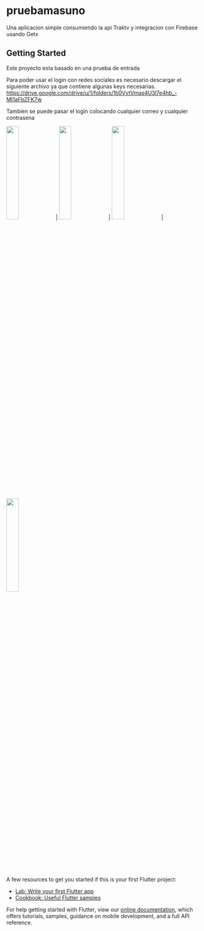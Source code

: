 # pruebamasuno

Una aplicacion simple consumiendo la api Traktv y integracion con Firebase usando Getx

## Getting Started

Este proyecto esta basado en una prueba de entrada

Para poder usar el login con redes sociales es necesario descargar el siguiente archivo 
ya que contiene algunas keys necesarias.
    https://drive.google.com/drive/u/1/folders/1ti0VytVmas4U3l7e4hb_-MI1aFbZFK7w

Tambien se puede pasar el login colocando cualquier correo y cualquier contrasena

<img src="https://user-images.githubusercontent.com/40903405/123897320-cf9ca180-d928-11eb-8fc1-b3c1b68f3177.png" width="25%" height="25%"> |
<img src="https://user-images.githubusercontent.com/40903405/123897329-d2979200-d928-11eb-9103-0a0ff468556f.png" width="25%" height="25%"> |
<img src="https://user-images.githubusercontent.com/40903405/123897331-d3302880-d928-11eb-9ad5-a70ffa5f216f.png" width="25%" height="25%"> |
<img src="https://user-images.githubusercontent.com/40903405/123897335-d4615580-d928-11eb-9740-aa3a2d167706.png" width="25%" height="25%"> 




A few resources to get you started if this is your first Flutter project:

- [Lab: Write your first Flutter app](https://flutter.dev/docs/get-started/codelab)
- [Cookbook: Useful Flutter samples](https://flutter.dev/docs/cookbook)

For help getting started with Flutter, view our
[online documentation](https://flutter.dev/docs), which offers tutorials,
samples, guidance on mobile development, and a full API reference.
